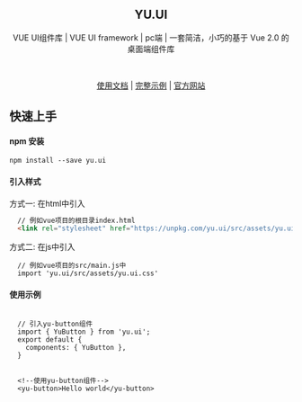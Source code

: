 <h2 align="center">YU.UI</h2>
<p align="center">VUE UI组件库 | VUE UI framework | pc端 | 一套简洁，小巧的基于 Vue 2.0 的桌面端组件库</p>

<p align="center">
   <img src="https://img.shields.io/npm/v/yu.ui.svg" alt="">
    <img src="https://img.shields.io/github/stars/yurencloud/yu.ui.svg" alt="">
    <img src="https://img.shields.io/github/issues/yurencloud/yu.ui.svg" alt="">
    <img src="https://img.shields.io/github/forks/yurencloud/yu.ui.svg" alt="">
    <img src="https://img.shields.io/github/license/yurencloud/yu.ui.svg" alt="">
</p>

<p align="center">
  <a href="http://www.yurencloud.com/ui/install" target="_blank">使用文档</a>
  |
  <a href="https://github.com/yurencloud/yu.ui/tree/master/src/example"  target="_blank">完整示例</a>
  |
  <a href="http://www.yurencloud.com"  target="_blank">官方网站</a>
</p>



## 快速上手



#### npm 安装

~~~
npm install --save yu.ui
~~~



#### 引入样式 

方式一: 在html中引入 

~~~html
  // 例如vue项目的根目录index.html
  <link rel="stylesheet" href="https://unpkg.com/yu.ui/src/assets/yu.ui.css">
~~~
方式二: 在js中引入 

~~~
  // 例如vue项目的src/main.js中
  import 'yu.ui/src/assets/yu.ui.css'
~~~


#### 使用示例
~~~

  // 引入yu-button组件
  import { YuButton } from 'yu.ui';
  export default {
    components: { YuButton },
  }
      
~~~
~~~
  <!--使用yu-button组件-->
  <yu-button>Hello world</yu-button>
~~~
